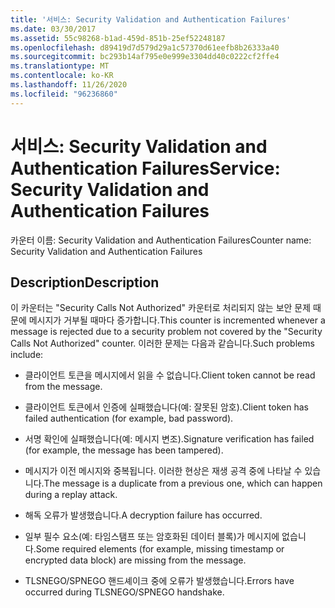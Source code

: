 ```yaml
---
title: '서비스: Security Validation and Authentication Failures'
ms.date: 03/30/2017
ms.assetid: 55c98268-b1ad-459d-851b-25ef52248187
ms.openlocfilehash: d89419d7d579d29a1c57370d61eefb8b26333a40
ms.sourcegitcommit: bc293b14af795e0e999e3304dd40c0222cf2ffe4
ms.translationtype: MT
ms.contentlocale: ko-KR
ms.lasthandoff: 11/26/2020
ms.locfileid: "96236860"
---
```

# <a name="service-security-validation-and-authentication-failures"></a><span data-ttu-id="b69c2-102">서비스: Security Validation and Authentication Failures</span><span class="sxs-lookup"><span data-stu-id="b69c2-102">Service: Security Validation and Authentication Failures</span></span>

<span data-ttu-id="b69c2-103">카운터 이름: Security Validation and Authentication Failures</span><span class="sxs-lookup"><span data-stu-id="b69c2-103">Counter name: Security Validation and Authentication Failures</span></span>  
  
## <a name="description"></a><span data-ttu-id="b69c2-104">Description</span><span class="sxs-lookup"><span data-stu-id="b69c2-104">Description</span></span>  

 <span data-ttu-id="b69c2-105">이 카운터는 "Security Calls Not Authorized" 카운터로 처리되지 않는 보안 문제 때문에 메시지가 거부될 때마다 증가합니다.</span><span class="sxs-lookup"><span data-stu-id="b69c2-105">This counter is incremented whenever a message is rejected due to a security problem not covered by the "Security Calls Not Authorized" counter.</span></span> <span data-ttu-id="b69c2-106">이러한 문제는 다음과 같습니다.</span><span class="sxs-lookup"><span data-stu-id="b69c2-106">Such problems include:</span></span>  
  
- <span data-ttu-id="b69c2-107">클라이언트 토큰을 메시지에서 읽을 수 없습니다.</span><span class="sxs-lookup"><span data-stu-id="b69c2-107">Client token cannot be read from the message.</span></span>  
  
- <span data-ttu-id="b69c2-108">클라이언트 토큰에서 인증에 실패했습니다(예: 잘못된 암호).</span><span class="sxs-lookup"><span data-stu-id="b69c2-108">Client token has failed authentication (for example, bad password).</span></span>  
  
- <span data-ttu-id="b69c2-109">서명 확인에 실패했습니다(예: 메시지 변조).</span><span class="sxs-lookup"><span data-stu-id="b69c2-109">Signature verification has failed (for example, the message has been tampered).</span></span>  
  
- <span data-ttu-id="b69c2-110">메시지가 이전 메시지와 중복됩니다. 이러한 현상은 재생 공격 중에 나타날 수 있습니다.</span><span class="sxs-lookup"><span data-stu-id="b69c2-110">The message is a duplicate from a previous one, which can happen during a replay attack.</span></span>  
  
- <span data-ttu-id="b69c2-111">해독 오류가 발생했습니다.</span><span class="sxs-lookup"><span data-stu-id="b69c2-111">A decryption failure has occurred.</span></span>  
  
- <span data-ttu-id="b69c2-112">일부 필수 요소(예: 타임스탬프 또는 암호화된 데이터 블록)가 메시지에 없습니다.</span><span class="sxs-lookup"><span data-stu-id="b69c2-112">Some required elements (for example, missing timestamp or encrypted data block) are missing from the message.</span></span>  
  
- <span data-ttu-id="b69c2-113">TLSNEGO/SPNEGO 핸드셰이크 중에 오류가 발생했습니다.</span><span class="sxs-lookup"><span data-stu-id="b69c2-113">Errors have occurred during TLSNEGO/SPNEGO handshake.</span></span>
